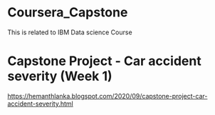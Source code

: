 # Coursera_Capstone
This is related to IBM Data science Course

# Capstone Project - Car accident severity (Week 1)
https://hemanthlanka.blogspot.com/2020/09/capstone-project-car-accident-severity.html
